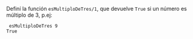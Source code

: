 Definí la función ```esMultiploDeTres/1```, que devuelve ```True``` si un número es múltiplo de 3, p.ej:

```
 esMultiploDeTres 9
True
```